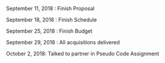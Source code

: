 September 11, 2018 : Finish Proposal

September 18, 2018 : Finish Schedule 

September 25, 2018 : Finish Budget

September 29, 2018 : All acquisitions delivered

October 2, 2018: Talked to partner in Pseudo Code Assignment
